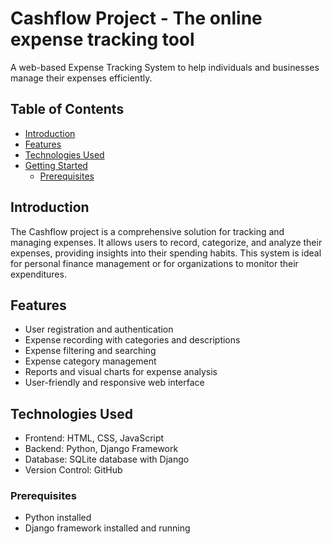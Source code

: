 # Cashflow Project - The online expense tracking tool

A web-based Expense Tracking System to help individuals and businesses manage their expenses efficiently.

## Table of Contents

- [Introduction](#introduction)
- [Features](#features)
- [Technologies Used](#technologies-used)
- [Getting Started](#getting-started)
  - [Prerequisites](#prerequisites)

## Introduction

The Cashflow project is a comprehensive solution for tracking and managing expenses. It allows users to record, categorize, and analyze their expenses, providing insights into their spending habits. This system is ideal for personal finance management or for organizations to monitor their expenditures.

## Features

- User registration and authentication
- Expense recording with categories and descriptions
- Expense filtering and searching
- Expense category management
- Reports and visual charts for expense analysis
- User-friendly and responsive web interface


## Technologies Used

- Frontend: HTML, CSS, JavaScript
- Backend: Python, Django Framework
- Database: SQLite database with Django
- Version Control: GitHub

### Prerequisites

- Python installed
- Django framework installed and running
